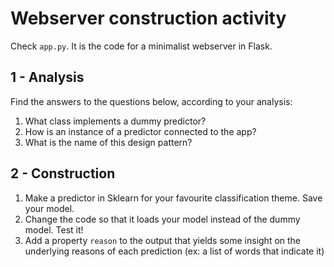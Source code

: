 # Webserver construction activity

Check `app.py`. It is the code for a minimalist webserver in Flask. 

## 1 - Analysis

Find the answers to the questions below, according to your analysis:

1. What class implements a dummy predictor?
2. How is an instance of a predictor connected to the app?
3. What is the name of this design pattern?

## 2 - Construction

1. Make a predictor in Sklearn for your favourite classification theme. Save your model.
1. Change the code so that it loads your model instead of the dummy model. Test it!
1. Add a property `reason` to the output that yields some insight on the underlying reasons of each prediction (ex: a list of words that indicate it)

